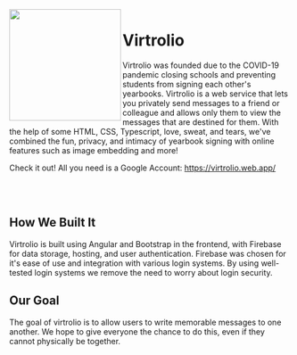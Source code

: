 <img align="left" src="https://github.com/virtrolio/virtrolio-site/blob/master/src/assets/images/logo_reg.png" width="200px" height="200px">

# Virtrolio
Virtrolio was founded due to the COVID-19 pandemic closing schools and preventing students from signing each other's yearbooks. Virtrolio is a web service that lets you privately send messages to a friend or colleague and allows only them to view the messages that are destined for them. With the help of some HTML, CSS, Typescript, love, sweat, and tears, we've combined the fun, privacy, and intimacy of yearbook signing with online features such as image embedding and more! 

Check it out! All you need is a Google Account: https://virtrolio.web.app/

<br>
<br>

## How We Built It
Virtrolio is built using Angular and Bootstrap in the frontend, with Firebase for data storage, hosting, and user authentication. Firebase was chosen for it's ease of use and integration with various login systems. By using well-tested login systems we remove the need to worry about login security.

## Our Goal
The goal of virtrolio is to allow users to write memorable messages to one another. We hope to give everyone the chance to do this, even if they cannot physically be together.
